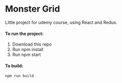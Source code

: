 # Monster Grid

Little project for udemy course, using React and Redux.

#### To run the project:
1. Download this repo
2. Run npm install
3. Run npm start

#### To build:
```
npm run build
```
